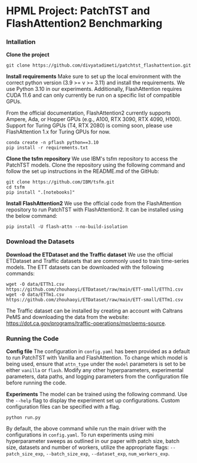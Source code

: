 # HPML Project: PatchTST and FlashAttention2 Benchmarking

### Intallation
**Clone the project**
``` 
git clone https://github.com/divyatadimeti/patchtst_flashattention.git
```
**Install requirements**
Make sure to set up the local environment with the correct python version (3.9 >= v >= 3.11) and install the requirements. We use Python 3.10 in our experiments. Additionally, FlashAttention requires CUDA 11.6 and can only currently be run on a specific list of compatible GPUs.

From the official documentation, FlashAttention2 currently supports Ampere, Ada, or Hopper GPUs (e.g., A100, RTX 3090, RTX 4090, H100). Support for Turing GPUs (T4, RTX 2080) is coming soon, please use FlashAttention 1.x for Turing GPUs for now.
```
conda create -n pflash python==3.10
pip install -r requirements.txt
```

**Clone the tsfm repository**
We use IBM's tsfm repository to access the PatchTST models. Clone the repository using the following command and follow the set up instructions in the README.md of the GitHub:
```
git clone https://github.com/IBM/tsfm.git
cd tsfm
pip install ".[notebooks]"
```

**Install FlashAttention2**
We use the official code from the FlashAttention repository to run PatchTST with FlashAttention2. It can be installed using the below command:
```
pip install -U flash-attn --no-build-isolation
```

### Download the Datasets
**Download the ETDataset and the Traffic dataset**
We use the official ETDataset and Traffic datasets that are commonly used to train time-series models. The ETT datasets can be downloaded with the following commands:
```
wget -O data/ETTh1.csv https://github.com/zhouhaoyi/ETDataset/raw/main/ETT-small/ETTh1.csv
wget -O data/ETTm1.csv https://github.com/zhouhaoyi/ETDataset/raw/main/ETT-small/ETTm1.csv
```
The Traffic dataset can be installed by creating an account with Caltrans PeMS and downloading the data from the website: https://dot.ca.gov/programs/traffic-operations/mpr/pems-source.

### Running the Code
**Config file**
The configuration in `config.yaml` has been provided as a default to run PatchTST with Vanilla and FlashAttention. To change which model is being used, ensure that `attn_type` under the `model` parameters is set to be either `vanilla` or `flash`. Modify any other hyperparameters, experimental parameters, data paths, and logging parameters from the configuration file before running the code.

**Experiments**
The model can be trained using the following command. Use the `--help` flag to display the experiment set up configurations. Custom configuration files can be specified with a flag.
```
python run.py
```
By default, the above command while run the main driver with the configurations in `config.yaml`. To run experiments using mini hyperparameter sweeps as outlined in our paper with patch size, batch size, datasets and number of workers, utilize the appropriate flags: `--patch_size_exp`, `--batch_size_exp`, `--dataset_exp`, `num_workers_exp`.